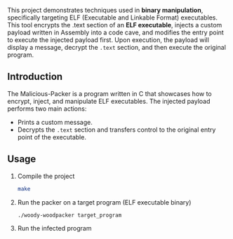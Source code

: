 This project demonstrates techniques used in **binary manipulation**, specifically targeting ELF (Executable
and Linkable Format) executables. This tool encrypts the .text section of an **ELF executable**, injects a
custom payload written in Assembly into a code cave, and modifies the entry point to execute the injected
payload first. Upon execution, the payload will display a message, decrypt the `.text` section, and
then execute the original program.

## Introduction
The Malicious-Packer is a program written in C that showcases how to encrypt, inject, and manipulate ELF executables. The injected payload performs two main actions:

- Prints a custom message.
- Decrypts the `.text` section and transfers control to the original entry point of the executable.

## Usage
1. Compile the project
   ```bash
   make
   ```
2. Run the packer on a target program (ELF executable binary)
   ```bash
   ./woody-woodpacker target_program
   ```
3. Run the infected program
